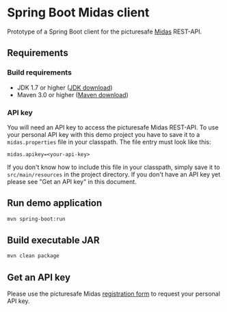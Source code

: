# Spring Boot Midas client

Prototype of a Spring Boot client for the picturesafe [Midas](http://midas.picturesafe.de) REST-API. 

## Requirements

### Build requirements

* JDK 1.7 or higher ([JDK download](http://www.oracle.com/technetwork/java/javase/downloads/index.html))
* Maven 3.0 or higher ([Maven download](https://maven.apache.org/download.cgi))

### API key

You will need an API key to access the picturesafe Midas REST-API. To use your personal API key with this demo project you have to save it to a 
`midas.properties` file in your classpath. The file entry must look like this:

```properties
midas.apikey=<your-api-key>
```

If you don't know how to include this file in your classpath, simply save it to `src/main/resources` in the project directory.
If you don't have an API key yet please see "Get an API key" in this document.

## Run demo application

```bash
mvn spring-boot:run
```

## Build executable JAR

```bash
mvn clean package
```

## Get an API key

Please use the picturesafe Midas [registration form](http://midas.picturesafe.de/customer-demo/registration/register.xhtml) to request your personal API key.